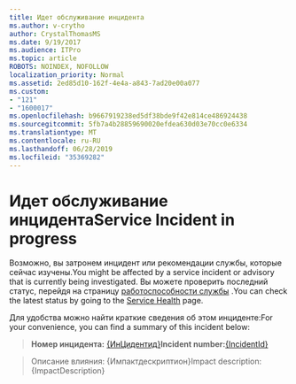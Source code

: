 ```yaml
---
title: Идет обслуживание инцидента
ms.author: v-crytho
author: CrystalThomasMS
ms.date: 9/19/2017
ms.audience: ITPro
ms.topic: article
ROBOTS: NOINDEX, NOFOLLOW
localization_priority: Normal
ms.assetid: 2ed85d10-162f-4e4a-a843-7ad20e00a077
ms.custom:
- "121"
- "1600017"
ms.openlocfilehash: b9667919238ed5df38bde9f42e814ce486924438
ms.sourcegitcommit: 5fb7a4b28859690020efdea630d03e70cc0e6334
ms.translationtype: MT
ms.contentlocale: ru-RU
ms.lasthandoff: 06/28/2019
ms.locfileid: "35369282"
---
```

# <a name="service-incident-in-progress"></a><span data-ttu-id="f04e9-102">Идет обслуживание инцидента</span><span class="sxs-lookup"><span data-stu-id="f04e9-102">Service Incident in progress</span></span>

<span data-ttu-id="f04e9-103">Возможно, вы затронем инцидент или рекомендации службы, которые сейчас изучены.</span><span class="sxs-lookup"><span data-stu-id="f04e9-103">You might be affected by a service incident or advisory that is currently being investigated.</span></span> <span data-ttu-id="f04e9-104">Вы можете проверить последний статус, перейдя на страницу [работоспособности службы](https://admin.microsoft.com/adminportal/home#/servicehealth) .</span><span class="sxs-lookup"><span data-stu-id="f04e9-104">You can check the latest status by going to the [Service Health](https://admin.microsoft.com/adminportal/home#/servicehealth) page.</span></span>
  
<span data-ttu-id="f04e9-105">Для удобства можно найти краткие сведения об этом инциденте:</span><span class="sxs-lookup"><span data-stu-id="f04e9-105">For your convenience, you can find a summary of this incident below:</span></span>
  
> <span data-ttu-id="f04e9-106">**Номер инцидента:** [{ИнЦидентид}](https://admin.microsoft.com/adminportal/home#/servicehealth)</span><span class="sxs-lookup"><span data-stu-id="f04e9-106">**Incident number:**[{IncidentId}](https://admin.microsoft.com/adminportal/home#/servicehealth)</span></span>
    
> <span data-ttu-id="f04e9-107">Описание влияния: {Импактдескриптион}</span><span class="sxs-lookup"><span data-stu-id="f04e9-107">Impact description: {ImpactDescription}</span></span>
